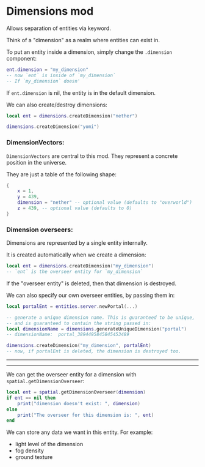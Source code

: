 
# Dimensions mod

Allows separation of entities via keyword.

Think of a "dimension" as a realm where entities can exist in.


To put an entity inside a dimension, simply change the `.dimension` component:
```lua
ent.dimension = "my_dimension"
-- now `ent` is inside of `my_dimension`
-- If `my_dimension` doesn'
```
If `ent.dimension` is nil, the entity is in the default dimension.

We can also create/destroy dimensions:
```lua
local ent = dimensions.createDimension("nether")

dimensions.createDimension("yomi")
```



### DimensionVectors:
`DimensionVectors` are central to this mod.
They represent a concrete position in the universe.

They are just a table of the following shape:
```lua
{
    x = 1,
    y = 439,
    dimension = "nether" -- optional value (defaults to "overworld")
    z = 439, -- optional value (defaults to 0)
}
```



### Dimension overseers:
Dimensions are represented by a single entity internally.

It is created automatically when we create a dimension:
```lua
local ent = dimensions.createDimension("my_dimension")
-- `ent` is the overseer entity for `my_dimension`
```

If the "overseer entity" is deleted, then that dimension is destroyed.

We can also specify our own overseer entities, by passing them in:
```lua
local portalEnt = entities.server.newPortal(...)

-- generate a unique dimension name. This is guaranteed to be unique,
-- and is guaranteed to contain the string passed in:
local dimensionName = dimensions.generateUniqueDimension("portal")
-- dimensionName:  portal_3894495845845453489

dimensions.createDimension("my_dimension", portalEnt)
-- now, if portalEnt is deleted, the dimension is destroyed too.
```

-----------------------

-----------------------

We can get the overseer entity for a dimension with `spatial.getDimensionOverseer`:
```lua
local ent = spatial.getDimensionOverseer(dimension)
if ent == nil then
    print("dimension doesn't exist: ", dimension)
else
    print("The overseer for this dimension is: ", ent)
end
```

We can store any data we want in this entity. For example:
- light level of the dimension
- fog density
- ground texture


